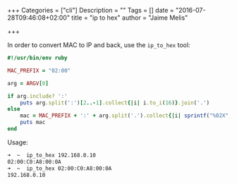 +++
Categories = ["cli"]
Description = ""
Tags = []
date = "2016-07-28T09:46:08+02:00"
title = "ip to hex"
author = "Jaime Melis"

+++

In order to convert MAC to IP and back, use the ``ip_to_hex`` tool:

```ruby
#!/usr/bin/env ruby

MAC_PREFIX = "02:00"

arg = ARGV[0]

if arg.include? ':'
    puts arg.split(':')[2..-1].collect{|i| i.to_i(16)}.join('.')
else
    mac = MAC_PREFIX + ':' + arg.split('.').collect{|i| sprintf("%02X",i)}.join(':')
    puts mac
end
```

Usage:

```bash
➜  ~  ip_to_hex 192.168.0.10
02:00:C0:A8:00:0A
➜  ~  ip_to_hex 02:00:C0:A8:00:0A
192.168.0.10
```
